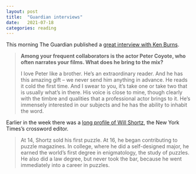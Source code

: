 ```yaml
---
layout: post
title:  "Guardian interviews"
date:   2021-07-18
categories: reading
---
```


This morning The Guardian published a [great interview with Ken Burns](https://www.theguardian.com/tv-and-radio/2021/jul/18/ken-burns-i-felt-that-hemingways-uber-masculinity-was-a-mask).

> **Among your frequent collaborators is the actor Peter Coyote, who often narrates your films. What does he bring to the mix?**
>
> I love Peter like a brother. He’s an extraordinary reader. And he has this amazing gift – we never send him anything in advance. He reads it cold the first time. And I swear to you, it’s take one or take two that is usually what’s in there. His voice is close to mine, though clearly with the timbre and qualities that a professional actor brings to it. He’s immensely interested in our subjects and he has the ability to inhabit the word.

Earlier in the week there was a [long profile of Will Shortz](https://www.theguardian.com/lifeandstyle/2021/jul/15/will-shortz-new-york-times-crossword-editor-interview), the New York Times’s crossword editor.

> At 14, Shortz sold his first puzzle. At 16, he began contributing to puzzle magazines. In college, where he did a self-designed major, he earned the world’s first degree in enigmatology, the study of puzzles. He also did a law degree, but never took the bar, because he went immediately into a career in puzzles.
